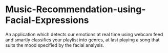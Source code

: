 # Music-Recommendation-using-Facial-Expressions
An application which detects our emotions at real time using webcam feed and  smartly classifies your playlist into genres, at last playing a song that suits the mood specified by the facial analysis.
